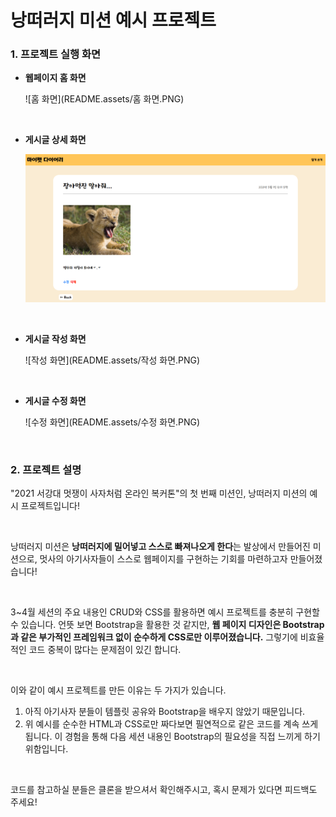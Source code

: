# 낭떠러지 미션 예시 프로젝트

### 1. 프로젝트 실행 화면

- **웹페이지 홈 화면**

  ![홈 화면](README.assets/홈 화면.PNG)

  <br>

- **게시글 상세 화면**

  ![디테일](README.assets/디테일.PNG)

  <br>

- **게시글 작성 화면**

  ![작성 화면](README.assets/작성 화면.PNG)

  <br>

- **게시글 수정 화면**

  ![수정 화면](README.assets/수정 화면.PNG)

<br>

### 2. 프로젝트 설명

"2021 서강대 멋쟁이 사자처럼 온라인 복커톤"의 첫 번째 미션인, 낭떠러지 미션의 예시 프로젝트입니다! 

<br>

낭떠러지 미션은 **낭떠러지에 밀어넣고 스스로 빠져나오게 한다**는 발상에서 만들어진 미션으로, 멋사의 아기사자들이 스스로 웹페이지를 구현하는 기회를 마련하고자 만들어졌습니다! 

<br>

3~4월 세션의 주요 내용인 CRUD와 CSS를 활용하면 예시 프로젝트를 충분히 구현할 수 있습니다. 언뜻 보면 Bootstrap을 활용한 것 같지만, **웹 페이지 디자인은 Bootstrap과 같은 부가적인 프레임워크 없이 순수하게 CSS로만 이루어졌습니다.**  그렇기에 비효율적인 코드 중복이 많다는 문제점이 있긴 합니다.

<br>

이와 같이 예시 프로젝트를 만든 이유는 두 가지가 있습니다.

1. 아직 아기사자 분들이 템플릿 공유와 Bootstrap을 배우지 않았기 때문입니다.
2. 위 예시를 순수한 HTML과 CSS로만 짜다보면 필연적으로 같은 코드를 계속 쓰게 됩니다. 이 경험을 통해 다음 세션 내용인 Bootstrap의 필요성을 직접 느끼게 하기 위함입니다.

<br>

코드를 참고하실 분들은 클론을 받으셔서 확인해주시고, 혹시 문제가 있다면 피드백도 주세요!

